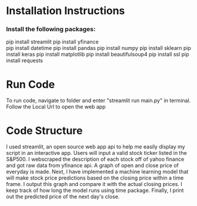 # Installation Instructions
### Install the following packages: 
pip install streamlit
pip install yfinance    
pip install datetime
pip install pandas
pip install numpy
pip install sklearn
pip install keras
pip install matplotlib
pip install beautifulsoup4
pip install ssl
pip install requests

# Run Code
To run code, navigate to folder and enter "streamlit run main.py" in terminal.
Follow the Local Url to open the web app

# Code Structure
I used streamlit, an open source web app api to help me easily display my script in an interactive app.
Users will input a valid stock ticker listed in the S&P500.
I webscraped the description of each stock off of yahoo finance and got raw data from yfinance api.
A graph of open and close price of everyday is made.
Next, I have implemented a machine learning model that will make stock price predictions based on the closing price within a time frame.
I output this graph and compare it with the actual closing prices.
I keep track of how long the model runs using time package.
Finally, I print out the predicted price of the next day's close.




